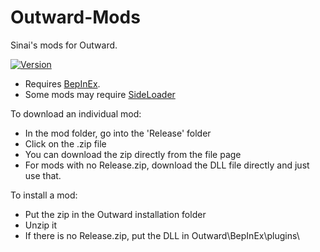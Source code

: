 # Outward-Mods
 
Sinai's mods for Outward.

[![Version](https://img.shields.io/badge/BepInEx-5.1-green.svg)](https://github.com/BepInEx/BepInEx)

* Requires [BepInEx](https://github.com/BepInEx/BepInEx).
* Some mods may require [SideLoader](https://github.com/sinaioutlander/Outward-Sideloader/blob/master/README.md) 

 To download an individual mod:
 - In the mod folder, go into the 'Release' folder
 - Click on the .zip file
 - You can download the zip directly from the file page
 - For mods with no Release.zip, download the DLL file directly and just use that.
 
 To install a mod:
 - Put the zip in the Outward installation folder
 - Unzip it
 - If there is no Release.zip, put the DLL in Outward\BepInEx\plugins\
